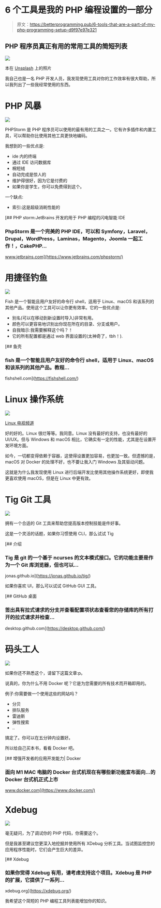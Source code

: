 # 6 个工具是我的 PHP 编程设置的一部分

> 原文：<https://betterprogramming.pub/6-tools-that-are-a-part-of-my-php-programming-setup-d9f97e97e321>

## PHP 程序员真正有用的常用工具的简短列表

![](img/92dbb3dff28538aeb87b31f4c5d8f779.png)

本在 [Unsplash](https://unsplash.com?utm_source=medium&utm_medium=referral) 上的照片

我自己也是一名 PHP 开发人员，我发现使用工具对你的工作效率有很大帮助，所以我列出了一些我经常使用的东西。

# PHP 风暴

![](img/6cc563123413c7ba6ec8825423ec6446.png)

PHPStorm 是 PHP 程序员可以使用的最有用的工具之一。它有许多插件和内置工具，可以帮助你比使用其他工具更快地编码。

我想到的一些优点是:

*   ide 内的终端
*   通过 IDE 访问数据库
*   棉短绒
*   自动完成是惊人的
*   维护得很好，因为它是付费的
*   如果你是学生，你可以免费得到这个。

一个缺点:

*   索引:这是超级消耗性能的

[](https://www.jetbrains.com/phpstorm/) [## PHP storm:JetBrains 开发的用于 PHP 编程的闪电智能 IDE

### PhpStorm 是一个完美的 PHP IDE，可以和 Symfony，Laravel，Drupal，WordPress，Laminas，Magento，Joomla 一起工作！，CakePHP…

www.jetbrains.com](https://www.jetbrains.com/phpstorm/) 

# 用捷径钓鱼

![](img/c84c557b1f077692f0a1cf76ffcf9e94.png)

Fish 是一个智能且用户友好的命令行 shell，适用于 Linux、macOS 和该系列的其他产品。使用这个工具可以让你更有效率。它的一些优点是:

*   别名(可以在移动到新设置时导入)非常有用。
*   颜色可以更容易地识别出你现在所在的目录、分支或用户。
*   自我暗示:我需要解释这个吗？！
*   它的所有配置都是通过 web 界面设置的(太神奇了，tbh！).

[](https://fishshell.com/) [## 鱼壳

### fish 是一个智能且用户友好的命令行 shell，适用于 Linux、macOS 和该系列的其他产品。教程…

fishshell.com](https://fishshell.com/) 

# Linux 操作系统

![](img/df98846e14f58eb0e2fa539d2fb9b430.png)

[Linux 电视频道](https://www.youtube.com/watch?v=jQKC_1efdXs&ab_channel=LinuxTV)

好的好的。Linux 很烂等等。我同意。Linux 没有最好的支持，也没有最好的 UI/UX。但与 Windows 和 macOS 相比，它确实有一定的性能，尤其是在设置开发环境方面。

如今，一切都变得依赖于容器，这使得设置更加容易，也更加一致。但遗憾的是，macOS 对 Docker 的处理不好，也不要让我入门 Windows 及其驱动问题。

这就是为什么我发现使用 Linux 进行后端开发比使用其他操作系统更好，即使我更喜欢使用 macOS，但是在 Linux 中更有效。

# Tig Git 工具

![](img/f5869f729b60d6d3e7bf9c0ab39d7eb3.png)

拥有一个合适的 Git 工具来帮助您提高版本控制技能是件好事。

这是一个灵活的话题，如果你习惯使用 CLI，那么试试 Tig

 [## 介绍

### Tig 是 git 的一个基于 ncurses 的文本模式接口。它的功能主要是作为一个 Git 库浏览器，但也可以…

jonas.github.io](https://jonas.github.io/tig/) 

如果你喜欢 UI，那么可以试试 GitHub GUI 工具。

[](https://desktop.github.com/) [## GitHub 桌面

### 签出具有拉式请求的分支并查看配置项状态查看您的存储库的所有打开的拉式请求并检查…

desktop.github.com](https://desktop.github.com/) 

# 码头工人

![](img/47361d457e9394ea98327d276bc4861d.png)

如果你还不熟悉这个，请留下这篇文章:p。

说真的，你为什么不用 Docker 呢？它是为您需要的所有技术而开箱即用的。

例子:你需要做一个使用这些的网站吗？

*   分贝
*   排队服务
*   雷迪斯
*   弹性搜索
*   ..

搞定了。你可以在五分钟内设置好。

所以给自己买本书，看看 Docker 吧。

[](https://www.docker.com/) [## 增强开发者的应用开发能力| Docker

### 面向 M1 MAC 电脑的 Docker 台式机现在有哪些新功能宣布面向…的 Docker 台式机正式上市

www.docker.com](https://www.docker.com/) 

# Xdebug

![](img/aea40a2e6c5b18dbff19be94080cd051.png)

毫无疑问，为了调试你的 PHP 代码，你需要这个。

但是我甚至建议您更深入地挖掘并使用所有 XDebug 分析工具。当试图监控您的应用程序性能时，它们会产生巨大的差异。

 [## Xdebug

### 如果你觉得 Xdebug 有用，请考虑支持这个项目。Xdebug 是 PHP 的扩展，它提供了一系列…

xdebug.org](https://xdebug.org/) 

我希望这个简短的 PHP 编程工具列表能增加你的知识。